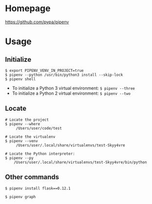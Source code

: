 # Homepage
https://github.com/pypa/pipenv

# Usage

## Initialize
```
$ export PIPENV_VENV_IN_PROJECT=true
$ pipenv --python /usr/bin/python3 install --skip-lock
$ pipenv shell
```
* To initialize a Python 3 virtual environment: `$ pipenv --three`
* To initialize a Python 2 virtual environment: `$ pipenv --two`

## Locate
```
# Locate the project
$ pipenv --where
     /Users/user/code/test

# Locate the virtualenv
$ pipenv --venv
     /Users/user/.local/share/virtualenvs/test-Skyy4vre

# Locate the Python interpreter:
$ pipenv --py
    /Users/user/.local/share/virtualenvs/test-Skyy4vre/bin/python
```

## Other commands
```
$ pipenv install flask==0.12.1

$ pipenv graph
```
